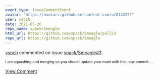 ```yaml
---
event_type: IssueCommentEvent
avatar: "https://avatars.githubusercontent.com/u/814322?"
user: vsoch
date: 2021-05-26
repo_name: spack/Smeagle
html_url: https://github.com/spack/Smeagle/pull/3
repo_url: https://github.com/spack/Smeagle
---
```


<a href='https://github.com/vsoch' target='_blank'>vsoch</a> commented on issue <a href='https://github.com/spack/Smeagle/pull/3' target='_blank'>spack/Smeagle#3</a>.

<small>I am squashing and merging so you should update your main with this new commit. ...</small>

<a href='https://github.com/spack/Smeagle/pull/3' target='_blank'>View Comment</a>
